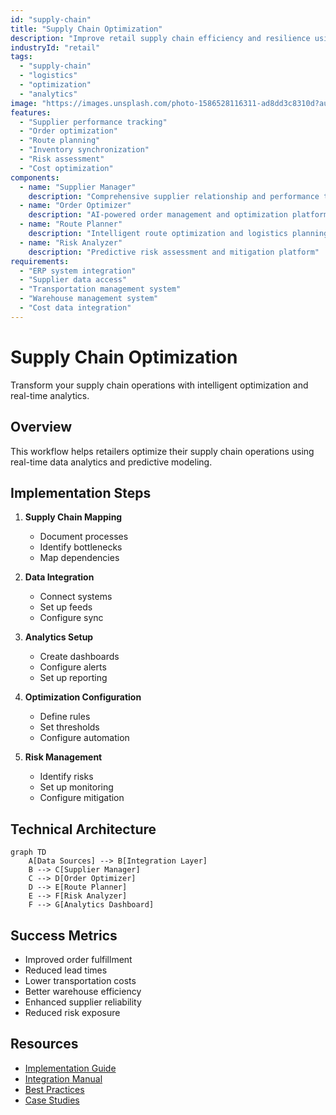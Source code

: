 ```yaml
---
id: "supply-chain"
title: "Supply Chain Optimization"
description: "Improve retail supply chain efficiency and resilience using real-time analytics and predictive modeling."
industryId: "retail"
tags:
  - "supply-chain"
  - "logistics"
  - "optimization"
  - "analytics"
image: "https://images.unsplash.com/photo-1586528116311-ad8dd3c8310d?auto=format&fit=crop&w=800&q=80"
features:
  - "Supplier performance tracking"
  - "Order optimization"
  - "Route planning"
  - "Inventory synchronization"
  - "Risk assessment"
  - "Cost optimization"
components:
  - name: "Supplier Manager"
    description: "Comprehensive supplier relationship and performance tracking system"
  - name: "Order Optimizer"
    description: "AI-powered order management and optimization platform"
  - name: "Route Planner"
    description: "Intelligent route optimization and logistics planning system"
  - name: "Risk Analyzer"
    description: "Predictive risk assessment and mitigation platform"
requirements:
  - "ERP system integration"
  - "Supplier data access"
  - "Transportation management system"
  - "Warehouse management system"
  - "Cost data integration"
---
```


# Supply Chain Optimization

Transform your supply chain operations with intelligent optimization and real-time analytics.

## Overview

This workflow helps retailers optimize their supply chain operations using real-time data analytics and predictive modeling.

## Implementation Steps

1. **Supply Chain Mapping**
   - Document processes
   - Identify bottlenecks
   - Map dependencies

2. **Data Integration**
   - Connect systems
   - Set up feeds
   - Configure sync

3. **Analytics Setup**
   - Create dashboards
   - Configure alerts
   - Set up reporting

4. **Optimization Configuration**
   - Define rules
   - Set thresholds
   - Configure automation

5. **Risk Management**
   - Identify risks
   - Set up monitoring
   - Configure mitigation

## Technical Architecture

```mermaid
graph TD
    A[Data Sources] --> B[Integration Layer]
    B --> C[Supplier Manager]
    C --> D[Order Optimizer]
    D --> E[Route Planner]
    E --> F[Risk Analyzer]
    F --> G[Analytics Dashboard]
```

## Success Metrics

- Improved order fulfillment
- Reduced lead times
- Lower transportation costs
- Better warehouse efficiency
- Enhanced supplier reliability
- Reduced risk exposure

## Resources

- [Implementation Guide](./docs/implementation.md)
- [Integration Manual](./docs/integration.md)
- [Best Practices](./docs/best-practices.md)
- [Case Studies](./docs/case-studies.md)